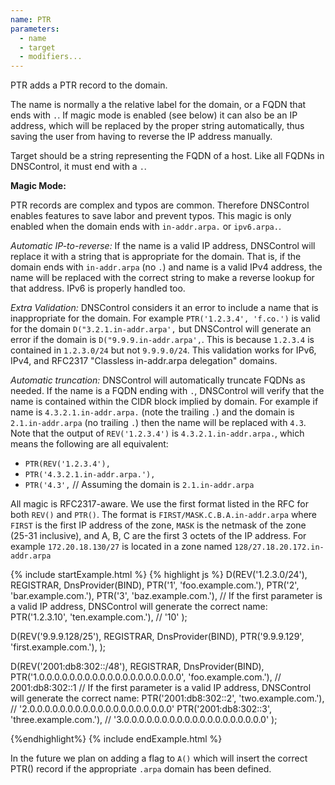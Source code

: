 ```yaml
---
name: PTR
parameters:
  - name
  - target
  - modifiers...
---
```


PTR adds a PTR record to the domain.

The name is normally a the relative label for the domain, or a FQDN that ends with `.`.  If magic mode is enabled (see below) it can also be an IP address, which will be replaced by the proper string automatically, thus
saving the user from having to reverse the IP address manually.

Target should be a string representing the FQDN of a host.  Like all FQDNs in DNSControl, it must end with a `.`.

**Magic Mode:**

PTR records are complex and typos are common. Therefore DNSControl
enables features to save labor and
prevent typos.  This magic is only
enabled when the domain ends with `in-addr.arpa.` or `ipv6.arpa.`.

*Automatic IP-to-reverse:* If the name is a valid IP address, DNSControl will replace it with
a string that is appropriate for the domain. That is, if the domain
ends with `in-addr.arpa` (no `.`) and name is a valid IPv4 address, the name
will be replaced with the correct string to make a reverse lookup for that address.
IPv6 is properly handled too.

*Extra Validation:* DNSControl considers it an error to include a name that
is inappropriate for the domain.  For example
`PTR('1.2.3.4', 'f.co.')` is valid for the domain `D("3.2.1.in-addr.arpa',`
 but DNSControl will generate an error if the domain is `D("9.9.9.in-addr.arpa',`.
This is because `1.2.3.4` is contained in `1.2.3.0/24` but not `9.9.9.0/24`.
This validation works for IPv6, IPv4, and
RFC2317 "Classless in-addr.arpa delegation" domains.

*Automatic truncation:* DNSControl will automatically truncate FQDNs
as needed.
If the name is a FQDN ending with `.`, DNSControl will verify that the
name is contained within the CIDR block implied by domain.  For example
if name is `4.3.2.1.in-addr.arpa.` (note the trailing `.`)
and the domain is `2.1.in-addr.arpa` (no trailing `.`)
then the name will be replaced with `4.3`.  Note that the output
of `REV('1.2.3.4')` is `4.3.2.1.in-addr.arpa.`, which means the following
are all equivalent:

* `PTR(REV('1.2.3.4'), `
* `PTR('4.3.2.1.in-addr.arpa.'), `
* `PTR('4.3',`    // Assuming the domain is `2.1.in-addr.arpa`

All magic is RFC2317-aware. We use the first format listed in the
RFC for both `REV()` and `PTR()`. The format is
`FIRST/MASK.C.B.A.in-addr.arpa` where `FIRST` is the first IP address
of the zone, `MASK` is the netmask of the zone (25-31 inclusive),
and A, B, C are the first 3 octets of the IP address. For example
`172.20.18.130/27` is located in a zone named
`128/27.18.20.172.in-addr.arpa`

{% include startExample.html %}
{% highlight js %}
D(REV('1.2.3.0/24'), REGISTRAR, DnsProvider(BIND),
  PTR('1', 'foo.example.com.'),
  PTR('2', 'bar.example.com.'),
  PTR('3', 'baz.example.com.'),
  // If the first parameter is a valid IP address, DNSControl will generate the correct name:
  PTR('1.2.3.10', 'ten.example.com.'),    // '10'
);

D(REV('9.9.9.128/25'), REGISTRAR, DnsProvider(BIND),
  PTR('9.9.9.129', 'first.example.com.'),
);

D(REV('2001:db8:302::/48'), REGISTRAR, DnsProvider(BIND),
  PTR('1.0.0.0.0.0.0.0.0.0.0.0.0.0.0.0.0.0.0.0', 'foo.example.com.'),  // 2001:db8:302::1
  // If the first parameter is a valid IP address, DNSControl will generate the correct name:
  PTR('2001:db8:302::2', 'two.example.com.'),                          // '2.0.0.0.0.0.0.0.0.0.0.0.0.0.0.0.0.0.0.0'
  PTR('2001:db8:302::3', 'three.example.com.'),                        // '3.0.0.0.0.0.0.0.0.0.0.0.0.0.0.0.0.0.0.0'
);

{%endhighlight%}
{% include endExample.html %}

In the future we plan on adding a flag to `A()` which will insert
the correct PTR() record if the appropriate `.arpa` domain has been
defined.
